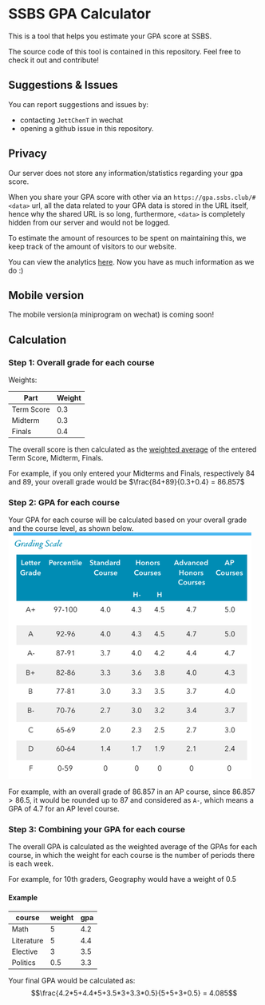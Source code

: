 # SSBS GPA Calculator

This is a tool that helps you estimate your GPA score at SSBS.

The source code of this tool is contained in this repository. Feel free to check it out and contribute!

## Suggestions & Issues
You can report suggestions and issues by:
- contacting `JettChenT` in wechat
- opening a github issue in this repository.

## Privacy
Our server does not store any information/statistics regarding your gpa score.

When you share your GPA score with other via an `https://gpa.ssbs.club/#<data>` url, all the data related to your GPA data is stored in the URL itself, 
hence why the shared URL is so long, furthermore, `<data>` is completely hidden from our server and would not be logged.

To estimate the amount of resources to be spent on maintaining this, we keep track of the amount of visitors to our website.

You can view the analytics [here](https://analytics.ssbs.club/share/xcOczTBw/GPA). Now you have as much information as we do :)

## Mobile version
The mobile version(a miniprogram on wechat) is coming soon!

## Calculation 

### Step 1: Overall grade for each course

Weights:

| Part | Weight|
| - | - |
|Term Score| 0.3|
|Midterm| 0.3|
|Finals| 0.4|

The overall score is then calculated as the [weighted average](https://en.wikipedia.org/wiki/Weighted_arithmetic_mean) 
of the entered Term Score, Midterm, Finals.

For example, if you only entered your Midterms and Finals, respectively 84 and 89, your overall grade would be
$\frac{84+89}{0.3+0.4} = 86.857$

### Step 2: GPA for each course
Your GPA for each course will be calculated
based on your overall grade and the course level, as shown
below.
![](./.github/images/gradescale.png)

For example, with an overall grade of $86.857$ in an AP course, since $86.857>86.5$, it would be rounded up to $87$ and considered as `A-`, which means a GPA of $4.7$ for an AP level course.

### Step 3: Combining your GPA for each course
The overall GPA is calculated as the 
weighted average of the GPAs for each course, 
in which the weight for each course is the number of periods there is each week.

For example, for 10th graders, Geography would have a weight of 0.5

#### Example
|course|weight|gpa|
|-|-|-|
|Math|5|4.2|
|Literature|5|4.4|
|Elective|3|3.5|
|Politics|0.5|3.3|

Your final GPA would be calculated as:
$$\frac{4.2*5+4.4*5+3.5*3+3.3*0.5}{5+5+3+0.5} = 4.085$$